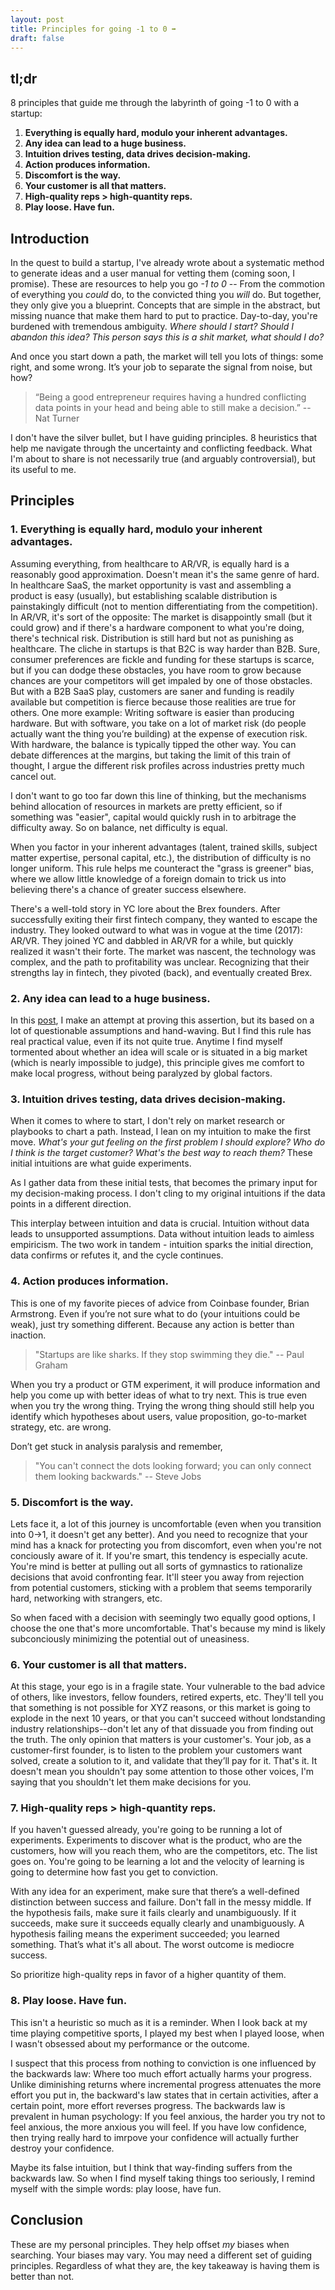 ```yaml
---
layout: post
title: Principles for going -1 to 0 ➡️
draft: false
---
```


## tl;dr

8 principles that guide me through the labyrinth of going -1 to 0 with a startup:

1. **Everything is equally hard, modulo your inherent advantages.**
2. **Any idea can lead to a huge business.**
3. **Intuition drives testing, data drives decision-making.**
4. **Action produces information.**
5. **Discomfort is the way.**
6. **Your customer is all that matters.**
7. **High-quality reps > high-quantity reps.**
8. **Play loose. Have fun.**

## Introduction

In the quest to build a startup, I've already wrote about a systematic method to generate ideas and a user manual for vetting them (coming soon, I promise). These are resources to help you go *-1 to 0* -- From the commotion of everything you *could* do, to the convicted thing you *will* do. But together, they only give you a blueprint. Concepts that are simple in the abstract, but missing nuance that make them hard to put to practice. Day-to-day, you're burdened with tremendous ambiguity. *Where should I start? Should I abandon this idea? This person says this is a shit market, what should I do?*

And once you start down a path, the market will tell you lots of things: some right, and some wrong. It’s your job to separate the signal from noise, but how?

> “Being a good entrepreneur requires having a hundred conflicting data points in your head and being able to still make a decision.” -- Nat Turner

I don't have the silver bullet, but I have guiding principles. 8 heuristics that help me navigate through the uncertainty and conflicting feedback. What I'm about to share is not necessarily true (and arguably controversial), but its useful to me.

## Principles

### 1. **Everything is equally hard, modulo your inherent advantages.**

Assuming everything, from healthcare to AR/VR, is equally hard is a reasonably good approximation. Doesn't mean it's the same genre of hard. In healthcare SaaS, the market opportunity is vast and assembling a product is easy (usually), but establishing scalable distribution is painstakingly difficult (not to mention differentiating from the competition). In AR/VR, it's sort of the opposite: The market is disappointly small (but it could grow) and if there's a hardware component to what you're doing, there's technical risk. Distribution is still hard but not as punishing as healthcare. The cliche in startups is that B2C is way harder than B2B. Sure, consumer preferences are fickle and funding for these startups is scarce, but if you can dodge these obstacles, you have room to grow because chances are your competitors will get impaled by one of those obstacles. But with a B2B SaaS play, customers are saner and funding is readily available but competition is fierce because those realities are true for others. One more example: Writing software is easier than producing hardware. But with software, you take on a lot of market risk (do people actually want the thing you’re building) at the expense of execution risk. With hardware, the balance is typically tipped the other way. You can debate differences at the margins, but taking the limit of this train of thought, I argue the different risk profiles across industries pretty much cancel out.

I don't want to go too far down this line of thinking, but the mechanisms behind allocation of resources in markets are pretty efficient, so if something was "easier", capital would quickly rush in to arbitrage the difficulty away. So on balance, net difficulty is equal.

When you factor in your inherent advantages (talent, trained skills, subject matter expertise, personal capital, etc.), the distribution of difficulty is no longer uniform. This rule helps me counteract the "grass is greener" bias, where we allow little knowledge of a foreign domain to trick us into believing there's a chance of greater success elsewhere. 

There's a well-told story in YC lore about the Brex founders. After successfully exiting their first fintech company, they wanted to escape the industry. They looked outward to what was in vogue at the time (2017): AR/VR. They joined YC and dabbled in AR/VR for a while, but quickly realized it wasn't their forte. The market was nascent, the technology was complex, and the path to profitability was unclear. Recognizing that their strengths lay in fintech, they pivoted (back), and eventually created Brex.

### 2. **Any idea can lead to a huge business.**

In this [post](https://hardikvala.com/2024/07/01/can-any-company-become-a-unicorn.html), I make an attempt at proving this assertion, but its based on a lot of questionable assumptions and hand-waving. But I find this rule has real practical value, even if its not quite true. Anytime I find myself tormented about whether an idea will scale or is situated in a big market (which is nearly impossible to judge), this principle gives me comfort to make local progress, without being paralyzed by global factors.

### 3. **Intuition drives testing, data drives decision-making.**

When it comes to where to start, I don't rely on market research or playbooks to chart a path. Instead, I lean on my intuition to make the first move. *What's your gut feeling on the first problem I should explore? Who do I think is the target customer? What's the best way to reach them?* These initial intuitions are what guide experiments.

As I gather data from these initial tests, that becomes the primary input for my decision-making process. I don't cling to my original intuitions if the data points in a different direction.

This interplay between intuition and data is crucial. Intuition without data leads to unsupported assumptions. Data without intuition leads to aimless empiricism. The two work in tandem - intuition sparks the initial direction, data confirms or refutes it, and the cycle continues.

### 4. **Action produces information.**

This is one of my favorite pieces of advice from Coinbase founder, Brian Armstrong. Even if you’re not sure what to do (your intuitions could be weak), just try something different. Because any action is better than inaction. 

> "Startups are like sharks. If they stop swimming they die." -- Paul Graham

When you try a product or GTM experiment, it will produce information and help you come up with better ideas of what to try next. This is true even when you try the wrong thing. Trying the wrong thing should still help you identify which hypotheses about users, value proposition, go-to-market strategy, etc. are wrong.

Don’t get stuck in analysis paralysis and remember,

> "You can't connect the dots looking forward; you can only connect them looking backwards." -- Steve Jobs

### 5. **Discomfort is the way.**

Lets face it, a lot of this journey is uncomfortable (even when you transition into 0->1, it doesn't get any better). And you need to recognize that your mind has a knack for protecting you from discomfort, even when you're not conciously aware of it. If you're smart, this tendency is especially acute. You're mind is better at pulling out all sorts of gymnastics to rationalize decisions that avoid confronting fear. It'll steer you away from rejection from potential customers, sticking with a problem that seems temporarily hard, networking with strangers, etc.

So when faced with a decision with seemingly two equally good options, I choose the one that's more uncomfortable. That's because my mind is likely subconciously minimizing the potential out of uneasiness.

### 6. **Your customer is all that matters.**

At this stage, your ego is in a fragile state. Your vulnerable to the bad advice of others, like investors, fellow founders, retired experts, etc. They'll tell you that something is not possible for XYZ reasons, or this market is going to explode in the next 10 years, or that you can't succeed without londstanding industry relationships--don't let any of that dissuade you from finding out the truth. The only opinion that matters is your customer's. Your job, as a customer-first founder, is to listen to the problem your customers want solved, create a solution to it, and validate that they’ll pay for it. That's it. It doesn't mean you shouldn't pay some attention to those other voices, I'm saying that you shouldn't let them make decisions for you.

### 7. **High-quality reps > high-quantity reps.**

If you haven't guessed already, you're going to be running a lot of experiments. Experiments to discover what is the product, who are the customers, how will you reach them, who are the competitors, etc. The list goes on. You're going to be learning a lot and the velocity of learning is going to determine how fast you get to conviction. 

With any idea for an experiment, make sure that there’s a well-defined distinction between success and failure. Don't fall in the messy middle. If the hypothesis fails, make sure it fails clearly and unambiguously. If it succeeds, make sure it succeeds equally clearly and unambiguously. A hypothesis failing means the experiment succeeded; you learned something. That’s what it's all about. The worst outcome is mediocre success.

So prioritize high-quality reps in favor of a higher quantity of them.

### 8. **Play loose. Have fun.**

This isn't a heuristic so much as it is a reminder. When I look back at my time playing competitive sports, I played my best when I played loose, when I wasn't obsessed about my performance or the outcome.

I suspect that this process from nothing to conviction is one influenced by the backwards law: Where too much effort actually harms your progress. Unlike diminishing returns where incremental progress attenuates the more effort you put in, the backward's law states that in certain activities, after a certain point, more effort reverses progress. The backwards law is prevalent in human psychology: If you feel anxious, the harder you try not to feel anxious, the more anxious you will feel. If you have low confidence, then trying really hard to imrpove your confidence will actually further destroy your confidence.

Maybe its false intuition, but I think that way-finding suffers from the backwards law. So when I find myself taking things too seriously, I remind myself with the simple words: play loose, have fun.

## Conclusion

These are my personal principles. They help offset *my* biases when searching. Your biases may vary. You may need a different set of guiding principles. Regardless of what they are, the key takeaway is having them is better than not.
